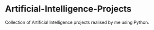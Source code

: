 # Artificial-Intelligence-Projects
Collection of Artificial Intelligence projects realised by me using Python.
